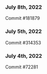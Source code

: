 ### July 8th, 2022

Commit #181879

### July 5th, 2022

Commit #314353


### July 4th, 2022

Commit #72281
